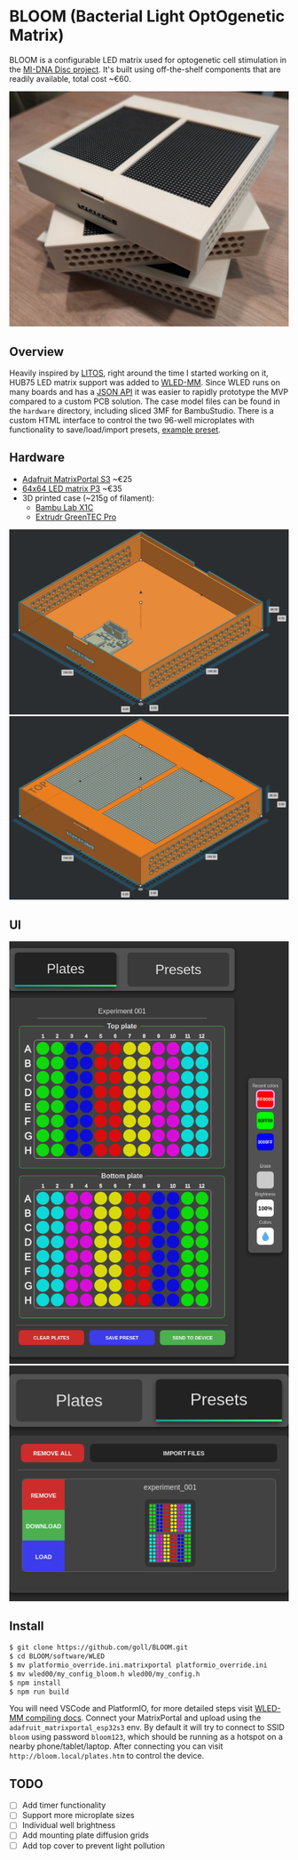 # BLOOM (Bacterial Light OptOgenetic Matrix)

BLOOM is a configurable LED matrix used for optogenetic cell stimulation in the [MI-DNA Disc project](https://www.midnadisc.eu/). It's built using off-the-shelf components that are readily available, total cost ~€60.

![](/media/BLOOM.jpg)

## Overview

Heavily inspired by [LITOS](https://github.com/pertzlab/LITOS), right around the time I started working on it, HUB75 LED matrix support was added to [WLED-MM](https://github.com/MoonModules/WLED-MM). Since WLED runs on many boards and has a [JSON API](https://mm.kno.wled.ge/interfaces/json-api/) it was easier to rapidly prototype the MVP compared to a custom PCB solution. The case model files can be found in the `hardware` directory, including sliced 3MF for BambuStudio. There is a custom HTML interface to control the two 96-well microplates with functionality to save/load/import presets, [example preset](/media/experiment_001.json).

## Hardware

* [Adafruit MatrixPortal S3](https://www.adafruit.com/product/5778) ~€25
* [64x64 LED matrix P3](https://www.waveshare.com/RGB-Matrix-P3-64x64-F.htm) ~€35
* 3D printed case (~215g of filament):
  * [Bambu Lab X1C](https://bambulab.com/en-us/x1)
  * [Extrudr GreenTEC Pro](https://www.extrudr.com/shop-eu/products/greentec-pro/)

![](/media/case_in.png)
![](/media/case_out.png)

## UI

![](/media/ui_plates.png)
![](/media/ui_presets.png)

## Install

```
$ git clone https://github.com/goll/BLOOM.git
$ cd BLOOM/software/WLED
$ mv platformio_override.ini.matrixportal platformio_override.ini
$ mv wled00/my_config_bloom.h wled00/my_config.h
$ npm install
$ npm run build
```

You will need VSCode and PlatformIO, for more detailed steps visit [WLED-MM compiling docs](https://mm.kno.wled.ge/advanced/compiling-wled/). Connect your MatrixPortal and upload using the `adafruit_matrixportal_esp32s3` env. By default it will try to connect to SSID `bloom` using password `bloom123`, which should be running as a hotspot on a nearby phone/tablet/laptop. After connecting you can visit `http://bloom.local/plates.htm` to control the device.

## TODO

- [ ] Add timer functionality
- [ ] Support more microplate sizes
- [ ] Individual well brightness
- [ ] Add mounting plate diffusion grids
- [ ] Add top cover to prevent light pollution
